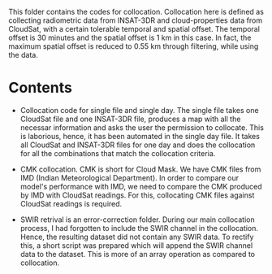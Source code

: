 This folder contains the codes for collocation. Collocation here is defined as collecting radiometric data from INSAT-3DR and cloud-properties data from CloudSat, with a certain tolerable
temporal and spatial offset. The temporal offset is 30 minutes and the spatial offset is 1 km in this case. In fact, the maximum spatial offset is reduced to 0.55 km through filtering, while using
the data.

# Contents

- Collocation code for single file and single day. The single file takes one CloudSat file and one INSAT-3DR file, produces a map with all the necessar information and asks the user the permission to collocate.
This is laborious, hence, it has been automated in the single day file. It takes all CloudSat and INSAT-3DR files for one day and does the collocation for all the combinations that match the collocation criteria.

- CMK collocation. CMK is short for Cloud Mask. We have CMK files from IMD (Indian Meteorological Department). In order to compare our model's performance with IMD, we need to compare the CMK produced by IMD with CloudSat readings.
For this, collocating CMK files against CloudSat readings is required.

- SWIR retrival is an error-correction folder. During our main collocation process, I had forgotten to include the SWIR channel in the collocation. Hence, the resulting dataset did not contain
  any SWIR data. To rectify this, a short script was prepared which will append the SWIR channel data to the dataset. This is more of an array operation as compared to collocation.
